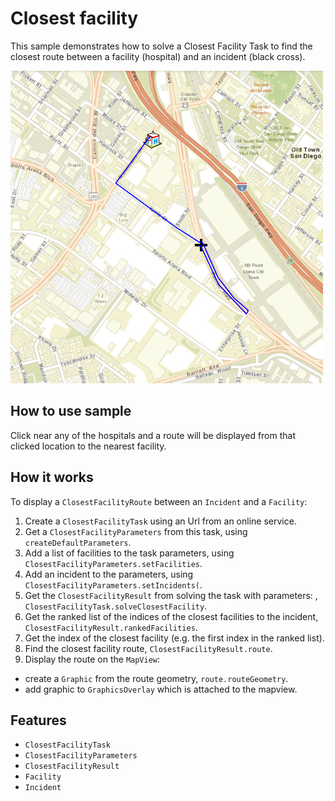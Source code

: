 # Closest facility

This sample demonstrates how to solve a Closest Facility Task to find the closest route between a facility (hospital) and an incident (black cross).

![](screenshot.png)

## How to use sample
Click near any of the hospitals and a route will be displayed from that clicked location to the nearest facility.

## How it works
To display a `ClosestFacilityRoute` between an `Incident` and a `Facility`:

1. Create a `ClosestFacilityTask` using an Url from an online service.
2. Get a `ClosestFacilityParameters` from this task, using `createDefaultParameters`.
3. Add a list of facilities to the task parameters, using `ClosestFacilityParameters.setFacilities`.
4. Add an incident to the parameters, using `ClosestFacilityParameters.setIncidents(`.
5. Get the `ClosestFacilityResult` from solving the task with parameters: , `ClosestFacilityTask.solveClosestFacility`.
6. Get the ranked list of the indices of the closest facilities to the incident, `ClosestFacilityResult.rankedFacilities`.
7. Get the index of the closest facility (e.g. the first index in the ranked list).
8. Find the closest facility route, `ClosestFacilityResult.route`.
9. Display the route on the `MapView`:
 - create a `Graphic` from the route geometry, `route.routeGeometry`.
 - add graphic to `GraphicsOverlay` which is attached to the mapview.

## Features
- `ClosestFacilityTask`
- `ClosestFacilityParameters`
- `ClosestFacilityResult`
- `Facility`
- `Incident`
